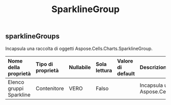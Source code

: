 ﻿---
title: SparklineGroup
second_title: Aspose.Cells Cloud Documen
type: docs
url: /it/specification/model/sparklinegroups/
description: "Aspose.Cells Specifica del modello cloud: SparklineGroups. Gestisci facilmente Excel e altri fogli di calcolo con funzionalità come apertura, generazione, modifica, divisione, unione, confronto e conversione"
weight: 50
---
## **sparklineGroups**

 Incapsula una raccolta di oggetti Aspose.Cells.Charts.SparklineGroup.

| Nome della proprietà| Tipo di proprietà| Nullabile| Sola lettura| Valore di default| Descrizione|
|:- |:- |:- |:- |:- |:- |
| Elenco gruppi Sparkline| Contenitore| VERO| Falso|| Incapsula una raccolta di oggetti Aspose.Cells.Charts.SparklineGroup.|

